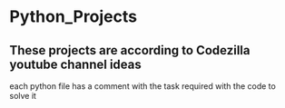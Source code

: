 # Python_Projects
## These projects are according to Codezilla youtube channel ideas

each python file has a comment with the task required with the code to solve it
